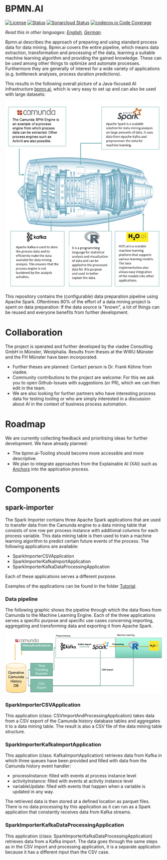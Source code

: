 

# BPMN.AI

[![License](https://img.shields.io/badge/License-BSD%203--Clause-blue.svg)](https://opensource.org/licenses/BSD-3-Clause) 
[![Status](http://img.shields.io/travis/rstacruz/REPO/master.svg?style=flat)](https://travis-ci.org/viadee/bpmn.ai.svg?branch=master "See test builds")
[![Sonarcloud Status](https://sonarcloud.io/api/project_badges/measure?project=com.lapots.breed.judge:judge-rule-engine&metric=alert_status)](https://sonarcloud.io/dashboard?id=de.viadee.ki%3Aspark-importer)
[![codecov.io Code Coverage](https://img.shields.io/codecov/c/github/dwyl/hapi-auth-jwt2.svg?maxAge=2592000)]()

*Read this in other languages: [English](README.md), [German](README.de.md).*

Bpmn.ai describes the approach of preparing and using standard process data for data mining. Bpmn.ai covers the entire pipeline, which means data extraction, transformation and processing of the data, learning a suitable machine learning algorithm and providing the gained knowledge. 
These can be used among other things  to optimize and automate processes. Furthermore they are generally of interest for a wide variety of applications (e.g. bottleneck analyses, process duration predictions).

This results in the following overall picture of a Java-focused AI infrastructure [bpmn.ai](https://www.viadee.de/bpmnai), which is very easy to set up and can also be used with large datasets:

![](./spark-importer/doc/Pipeline.en.png)

This repository contains the (configurable) data preparation pipeline using Apache Spark. Oftentimes 80% of the effort of a data mining project is spent on data preparation: If the data source is "known", a lot of things can be reused and everyone benefits from further development.

# Collaboration

The project is operated and further developed by the viadee Consulting GmbH in Münster, Westphalia. Results from theses at the WWU Münster and the FH Münster have been incorporated.

* Further theses are planned: Contact person is Dr. Frank Köhne from viadee.
* Community contributions to the project are welcome: For this we ask you to open Github-Issues with suggestions (or PR), which we can then edit in the team.
* We are also looking for further partners who have interesting process data for testing tooling or who are simply interested in a discussion about AI in the context of business process automation.


# Roadmap
We are currently collecting feedback and prioritising ideas for further development. We have already planned:
* The bpmn.ai-Tooling should become more accessible and more descriptive.
* We plan to integrate approaches from the Explainable AI (XAI) such as [Anchors](https://github.com/viadee/javaAnchorExplainer) into the application process.

# Components

## spark-importer

The Spark Importer contains three Apache Spark applications that are used to transfer data from the Camunda engine to a data mining table that consists of one row per process instance with additional columns for each process variable. This data mining table is then used to train a machine learning algorithm to predict certain future events of the process.
The following applications are available:

* SparkImporterCSVApplication
* SparkImporterKafkaImportApplication
* SparkImporterKafkaDataProcessingApplication

Each of these applications serves a different purpose. 

Examples of the applications can be found in the folder [Tutorial](/tutorials).


### Data pipeline

The following graphic shows the pipeline through which the data flows from Camunda to the Machine Learning Engine. Each of the three applications serves a specific purpose and specific use cases concerning importing, aggregating and transforming data and exporting it from Apache Spark.

![alt text](./spark-importer/doc/SparkImporterApplicationFlow.png "SparkImporterCSVApplication Pipeline")

### SparkImporterCSVApplication

This application (class: CSVImportAndProcessingApplication) takes data from a CSV export of the Camunda history database tables and aggregates it to a data mining table. The result is also a CSV file of the data mining table structure.

### SparkImporterKafkaImportApplication

This application (class: KafkaImportApplication) retrieves data from Kafka in which three queues have been provided and filled with data from the Camunda history event handler:

* processInstance: filled with events at process instance level
* activityInstance: filled with events at activity instance level
* variableUpdate: filled with events that happen when a variable is updated in any way.

The retrieved data is then stored at a defined location as parquet files. There is no data processing by this application as it can run as a Spark application that constantly receives data from Kafka streams.

### SparkImporterKafkaDataProcessingApplication

This application (class: SparkImporterKafkaDataProcessingApplication) retrieves data from a Kafka import. The data goes through the same steps as in the CSV import and processing application, it is a separate application because it has a different input than the CSV case.
